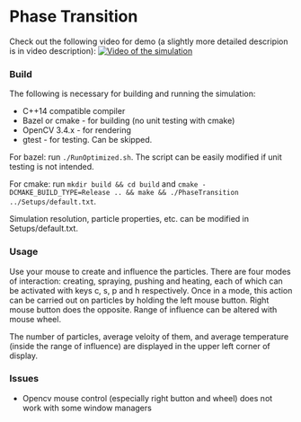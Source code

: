 # Phase Transition

Check out the following video for demo (a slightly more detailed descripion is in video description):
[![Video of the simulation](https://img.youtube.com/vi/SFf3pcE08NM/0.jpg)](https://youtu.be/SFf3pcE08NM)

### Build

The following is necessary for building and running the simulation:

* C++14 compatible compiler
* Bazel or cmake - for building (no unit testing with cmake)
* OpenCV 3.4.x - for rendering
* gtest - for testing. Can be skipped.

For bazel: run `./RunOptimized.sh`. The script can be easily modified if unit testing is not intended.

For cmake: run `mkdir build && cd build` and `cmake -DCMAKE_BUILD_TYPE=Release .. && make && ./PhaseTransition ../Setups/default.txt`. 

Simulation resolution, particle properties, etc. can be modified in Setups/default.txt.

### Usage

Use your mouse to create and influence the particles. There are four modes of interaction: creating, spraying, pushing and heating, each of which can be activated with keys c, s, p and h respectively. Once in a mode, this action can be carried out on particles by holding the left mouse button. Right mouse button does the opposite. Range of influence can be altered with mouse wheel.

The number of particles, average veloity of them, and average temperature (inside the range of influence) are displayed in the upper left corner of display.

### Issues

* Opencv mouse control (especially right button and wheel) does not work with some window managers